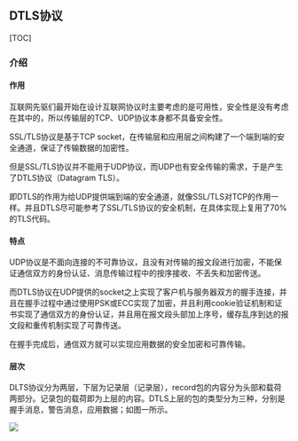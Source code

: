 ## DTLS协议

[TOC]

### 介绍

#### 作用

互联网先驱们最开始在设计互联网协议时主要考虑的是可用性，安全性是没有考虑在其中的，所以传输层的TCP、UDP协议本身都不具备安全性。

SSL/TLS协议是基于TCP socket，在传输层和应用层之间构建了一个端到端的安全通道，保证了传输数据的加密性。

但是SSL/TLS协议并不能用于UDP协议，而UDP也有安全传输的需求，于是产生了DTLS协议（Datagram TLS）。

即DTLS的作用为给UDP提供端到端的安全通道，就像SSL/TLS对TCP的作用一样。并且DTLS尽可能参考了SSL/TLS协议的安全机制，在具体实现上复用了70%的TLS代码。

#### 特点

UDP协议是不面向连接的不可靠协议，且没有对传输的报文段进行加密，不能保证通信双方的身份认证、消息传输过程中的按序接收、不丢失和加密传送。

而DTLS协议在UDP提供的socket之上实现了客户机与服务器双方的握手连接，并且在握手过程中通过使用PSK或ECC实现了加密，并且利用cookie验证机制和证书实现了通信双方的身份认证，并且用在报文段头部加上序号，缓存乱序到达的报文段和重传机制实现了可靠传送。

在握手完成后，通信双方就可以实现应用数据的安全加密和可靠传输。

#### 层次

DLTS协议分为两层，下层为记录层（记录层），record包的内容分为头部和载荷两部分。记录包的载荷即为上层的内容。DTLS上层的包的类型分为三种，分别是握手消息，警告消息，应用数据；如图一所示。

![](./image/image1)